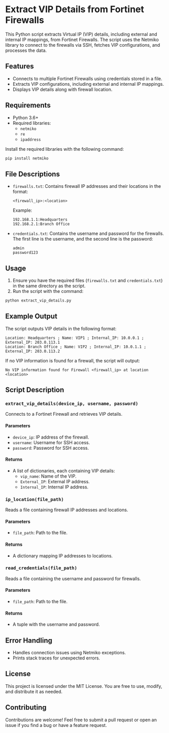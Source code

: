 # Extract VIP Details from Fortinet Firewalls

This Python script extracts Virtual IP (VIP) details, including external and internal IP mappings, from Fortinet Firewalls. The script uses the Netmiko library to connect to the firewalls via SSH, fetches VIP configurations, and processes the data.

## Features

- Connects to multiple Fortinet Firewalls using credentials stored in a file.
- Extracts VIP configurations, including external and internal IP mappings.
- Displays VIP details along with firewall location.

## Requirements

- Python 3.6+
- Required libraries:
  - `netmiko`
  - `re`
  - `ipaddress`

Install the required libraries with the following command:

```bash
pip install netmiko
```

## File Descriptions

- `firewalls.txt`: Contains firewall IP addresses and their locations in the format:
  ```
  <firewall_ip>:<location>
  ```
  Example:
  ```
  192.168.1.1:Headquarters
  192.168.2.1:Branch Office
  ```

- `credentials.txt`: Contains the username and password for the firewalls. The first line is the username, and the second line is the password:
  ```
  admin
  password123
  ```

## Usage

1. Ensure you have the required files (`firewalls.txt` and `credentials.txt`) in the same directory as the script.
2. Run the script with the command:

```bash
python extract_vip_details.py
```

## Example Output

The script outputs VIP details in the following format:

```text
Location: Headquarters ; Name: VIP1 ; Internal_IP: 10.0.0.1 ; External_IP: 203.0.113.1
Location: Branch Office ; Name: VIP2 ; Internal_IP: 10.0.1.1 ; External_IP: 203.0.113.2
```

If no VIP information is found for a firewall, the script will output:

```text
No VIP information found for Firewall <firewall_ip> at location <location>
```

## Script Description

### `extract_vip_details(device_ip, username, password)`

Connects to a Fortinet Firewall and retrieves VIP details.

#### Parameters
- `device_ip`: IP address of the firewall.
- `username`: Username for SSH access.
- `password`: Password for SSH access.

#### Returns
- A list of dictionaries, each containing VIP details:
  - `vip_name`: Name of the VIP.
  - `External_IP`: External IP address.
  - `Internal_IP`: Internal IP address.

### `ip_location(file_path)`

Reads a file containing firewall IP addresses and locations.

#### Parameters
- `file_path`: Path to the file.

#### Returns
- A dictionary mapping IP addresses to locations.

### `read_credentials(file_path)`

Reads a file containing the username and password for firewalls.

#### Parameters
- `file_path`: Path to the file.

#### Returns
- A tuple with the username and password.

## Error Handling

- Handles connection issues using Netmiko exceptions.
- Prints stack traces for unexpected errors.

## License

This project is licensed under the MIT License. You are free to use, modify, and distribute it as needed.

## Contributing

Contributions are welcome! Feel free to submit a pull request or open an issue if you find a bug or have a feature request.

